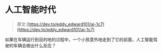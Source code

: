 # 人工智能时代

> 原文:[https://dev.to/eddy_edward101/ai-1c7](https://dev.to/eddy_edward101/ai-1c7)

如果在车辆运行到目的地的过程中，一个小孩意外地走到了它的前面，人工智能驾驶的车辆会做出什么反应？
